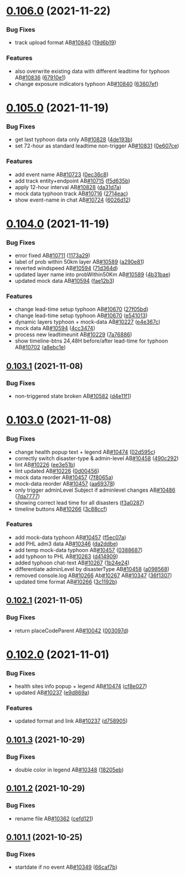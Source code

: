 # [0.106.0](https://github.com/rodekruis/IBF-system/compare/v0.105.0...v0.106.0) (2021-11-22)


### Bug Fixes

* track upload format AB[#10840](https://github.com/rodekruis/IBF-system/issues/10840) ([19d6b19](https://github.com/rodekruis/IBF-system/commit/19d6b19e7ad7834437a7af50768089b110181294))


### Features

* also overwrite existing data with different leadtime for typhoon AB[#10836](https://github.com/rodekruis/IBF-system/issues/10836) ([67910e1](https://github.com/rodekruis/IBF-system/commit/67910e1a66786697b4d6839ed1ed907522932fde))
* change exposure indicators typhoon AB[#10840](https://github.com/rodekruis/IBF-system/issues/10840) ([63607ef](https://github.com/rodekruis/IBF-system/commit/63607ef5b5356db95aa8ddce593cb04961b1c71e))



# [0.105.0](https://github.com/rodekruis/IBF-system/compare/v0.104.0...v0.105.0) (2021-11-19)


### Bug Fixes

* get last typhoon data only AB[#10828](https://github.com/rodekruis/IBF-system/issues/10828) ([4de193b](https://github.com/rodekruis/IBF-system/commit/4de193bf869258db7f32e5df8a5befb0142ac1e0))
* set 72-hour as standard leadtime non-trigger AB[#10831](https://github.com/rodekruis/IBF-system/issues/10831) ([0e607ce](https://github.com/rodekruis/IBF-system/commit/0e607cef4cd03a4dfb05b639fa5f0feafd1a3832))


### Features

* add event name AB[#10723](https://github.com/rodekruis/IBF-system/issues/10723) ([0ec36c8](https://github.com/rodekruis/IBF-system/commit/0ec36c8f4b28175e64b376aaab5340e0dd1624df))
* add track entity+endpoint AB[#10715](https://github.com/rodekruis/IBF-system/issues/10715) ([f5d635b](https://github.com/rodekruis/IBF-system/commit/f5d635ba629a981162504311fcdc4bc3d08e086f))
* apply 12-hour interval AB[#10828](https://github.com/rodekruis/IBF-system/issues/10828) ([da31d7a](https://github.com/rodekruis/IBF-system/commit/da31d7ad4571d56e26b1d818355cf5df5fb60b56))
* mock data typhoon track AB[#10716](https://github.com/rodekruis/IBF-system/issues/10716) ([2714eac](https://github.com/rodekruis/IBF-system/commit/2714eac0b9b3c6b80795bfe0782748eceb739480))
* show event-name in chat AB[#10724](https://github.com/rodekruis/IBF-system/issues/10724) ([6026d12](https://github.com/rodekruis/IBF-system/commit/6026d1243c7bbdc7ca6fa4c21220e5fa7c64a626))



# [0.104.0](https://github.com/rodekruis/IBF-system/compare/v0.103.1...v0.104.0) (2021-11-19)


### Bug Fixes

* error fixed AB[#10711](https://github.com/rodekruis/IBF-system/issues/10711) ([1173a29](https://github.com/rodekruis/IBF-system/commit/1173a29cd255a84e401e0db8cad9659a3516f632))
* label of prob within 50km layer AB[#10589](https://github.com/rodekruis/IBF-system/issues/10589) ([a290e81](https://github.com/rodekruis/IBF-system/commit/a290e8193ee66d3c7a1b37ea369f12d0513c826a))
* reverted windspeed AB[#10594](https://github.com/rodekruis/IBF-system/issues/10594) ([71d364d](https://github.com/rodekruis/IBF-system/commit/71d364da94deb22c284491f5c269d24e493223d4))
* updated layer name into probWithin50Km AB[#10589](https://github.com/rodekruis/IBF-system/issues/10589) ([4b31bae](https://github.com/rodekruis/IBF-system/commit/4b31baece71949e67651d466cac9fabf4440440e))
* updated mock data AB[#10594](https://github.com/rodekruis/IBF-system/issues/10594) ([fae12b3](https://github.com/rodekruis/IBF-system/commit/fae12b37efba81829b76acc60225163e5762d100))


### Features

* change lead-time setup typhoon AB[#10670](https://github.com/rodekruis/IBF-system/issues/10670) ([27f05bd](https://github.com/rodekruis/IBF-system/commit/27f05bdb0f18d1937a2c99fae7fd262e393cd600))
* change lead-time setup typhoon AB[#10670](https://github.com/rodekruis/IBF-system/issues/10670) ([e541013](https://github.com/rodekruis/IBF-system/commit/e541013bf444dea86a5b15f9ef1151c054db8241))
* dynamic layers typhoon + mock-data AB[#10227](https://github.com/rodekruis/IBF-system/issues/10227) ([e4e367c](https://github.com/rodekruis/IBF-system/commit/e4e367ca9f19d9479a766a0e1ac40abd3a64ef39))
* mock data AB[#10594](https://github.com/rodekruis/IBF-system/issues/10594) ([4cc3474](https://github.com/rodekruis/IBF-system/commit/4cc3474ea525302cb60d990a59df54d62042965a))
* process new leadtimeunit AB[#10229](https://github.com/rodekruis/IBF-system/issues/10229) ([7a76886](https://github.com/rodekruis/IBF-system/commit/7a76886a88e7dc97f01d07fd371dedc2b150f332))
* show timeline-btns 24,48H before/after lead-time for typhoon AB[#10702](https://github.com/rodekruis/IBF-system/issues/10702) ([a8ebc1e](https://github.com/rodekruis/IBF-system/commit/a8ebc1e24a9eb4247b716109d26be81c4aa631e9))



## [0.103.1](https://github.com/rodekruis/IBF-system/compare/v0.103.0...v0.103.1) (2021-11-08)


### Bug Fixes

* non-triggered state broken AB[#10582](https://github.com/rodekruis/IBF-system/issues/10582) ([d4e11f1](https://github.com/rodekruis/IBF-system/commit/d4e11f13a3e2a4353cf3ec32d61837052937e138))



# [0.103.0](https://github.com/rodekruis/IBF-system/compare/v0.102.1...v0.103.0) (2021-11-08)


### Bug Fixes

* change health popup text + legend AB[#10474](https://github.com/rodekruis/IBF-system/issues/10474) ([02d595c](https://github.com/rodekruis/IBF-system/commit/02d595cdd47336079fdb6d4971b842a11fd1653a))
* correctly switch disaster-type & admin-level AB[#10458](https://github.com/rodekruis/IBF-system/issues/10458) ([490c292](https://github.com/rodekruis/IBF-system/commit/490c29245703cd703f29597b212b502e1fea4052))
* lint AB[#10226](https://github.com/rodekruis/IBF-system/issues/10226) ([ee3e51b](https://github.com/rodekruis/IBF-system/commit/ee3e51b93dc5f90b6f79f4c743090aa201366504))
* lint updated  AB[#10226](https://github.com/rodekruis/IBF-system/issues/10226) ([0d00456](https://github.com/rodekruis/IBF-system/commit/0d0045640d6c495bf8be859c9ac363c57322b156))
* mock data reorder AB[#10457](https://github.com/rodekruis/IBF-system/issues/10457) ([7f8065a](https://github.com/rodekruis/IBF-system/commit/7f8065a2d0b10bc9093eefaf422ae3eb655263cb))
* mock-data reorder AB[#10457](https://github.com/rodekruis/IBF-system/issues/10457) ([aa69378](https://github.com/rodekruis/IBF-system/commit/aa693788ae45665662d881c7d9df8e2f2b5bbfd6))
* only trigger adminLevel Subject if adminlevel changes AB[#10486](https://github.com/rodekruis/IBF-system/issues/10486) ([7da7777](https://github.com/rodekruis/IBF-system/commit/7da777761ee31a027a2d0c2e31ab3618e2b1c01a))
* showing correct lead time for all disasters ([f3a0287](https://github.com/rodekruis/IBF-system/commit/f3a028799926ecb3b91599d37282b1e625fffa62))
* timeline buttons AB[#10266](https://github.com/rodekruis/IBF-system/issues/10266) ([3c88ccf](https://github.com/rodekruis/IBF-system/commit/3c88ccf5eec54a7aa2366c635729c0a12246c998))


### Features

* add mock-data typhoon AB[#10457](https://github.com/rodekruis/IBF-system/issues/10457) ([f5ec07a](https://github.com/rodekruis/IBF-system/commit/f5ec07a790ec9265c8257303c971a11dddb5ec10))
* add PHL adm3 data AB[#10346](https://github.com/rodekruis/IBF-system/issues/10346) ([da2ddbe](https://github.com/rodekruis/IBF-system/commit/da2ddbe6afdbd16e9fa6a9462d9ce18b4babaceb))
* add temp mock-data typhoon AB[#10457](https://github.com/rodekruis/IBF-system/issues/10457) ([0388687](https://github.com/rodekruis/IBF-system/commit/03886874891ab8ffa18fc09c14e844700db853da))
* add typhoon to PHL AB[#10263](https://github.com/rodekruis/IBF-system/issues/10263) ([d414909](https://github.com/rodekruis/IBF-system/commit/d414909222040b4a7940932b4fd2949bb7730da0))
* added typhoon chat-text AB[#10267](https://github.com/rodekruis/IBF-system/issues/10267) ([1b24e24](https://github.com/rodekruis/IBF-system/commit/1b24e24a2453dff4028732c0ba6472947f106cf7))
* differentiate adminLevel by disasterType AB[#10458](https://github.com/rodekruis/IBF-system/issues/10458) ([a098568](https://github.com/rodekruis/IBF-system/commit/a098568a09f4e407a7aff66f24bfcd772b4dc436))
* removed console.log AB[#10266](https://github.com/rodekruis/IBF-system/issues/10266) Ab[#10267](https://github.com/rodekruis/IBF-system/issues/10267) AB[#10347](https://github.com/rodekruis/IBF-system/issues/10347) ([36f1307](https://github.com/rodekruis/IBF-system/commit/36f1307fdc9f397b9ea032dbdb35857bf678a59c))
* updated time format AB[#10266](https://github.com/rodekruis/IBF-system/issues/10266) ([3c1192b](https://github.com/rodekruis/IBF-system/commit/3c1192bf7691d9290c889633dd922dc37ae95d7e))



## [0.102.1](https://github.com/rodekruis/IBF-system/compare/v0.102.0...v0.102.1) (2021-11-05)


### Bug Fixes

* return placeCodeParent AB[#10042](https://github.com/rodekruis/IBF-system/issues/10042) ([003097d](https://github.com/rodekruis/IBF-system/commit/003097d56588ba91117b45c86aa03b3224620f5b))



# [0.102.0](https://github.com/rodekruis/IBF-system/compare/v0.101.3...v0.102.0) (2021-11-01)


### Bug Fixes

* health sites info popup + legend AB[#10474](https://github.com/rodekruis/IBF-system/issues/10474) ([cf8e027](https://github.com/rodekruis/IBF-system/commit/cf8e0278a36a9545c5222280ff0d6382ce1cfee3))
* updated AB[#10237](https://github.com/rodekruis/IBF-system/issues/10237) ([e9d869a](https://github.com/rodekruis/IBF-system/commit/e9d869ae78d03f37d2850d514d69d944e625b58f))


### Features

* updated format and link AB[#10237](https://github.com/rodekruis/IBF-system/issues/10237) ([d758905](https://github.com/rodekruis/IBF-system/commit/d758905808e83a2b6f5fc678968862ee4d8f2331))



## [0.101.3](https://github.com/rodekruis/IBF-system/compare/v0.101.2...v0.101.3) (2021-10-29)


### Bug Fixes

* double color in legend AB[#10348](https://github.com/rodekruis/IBF-system/issues/10348) ([18205eb](https://github.com/rodekruis/IBF-system/commit/18205eb0f597bdc5b139d57095c0149f6d82faa1))



## [0.101.2](https://github.com/rodekruis/IBF-system/compare/v0.101.1...v0.101.2) (2021-10-29)


### Bug Fixes

* rename file AB[#10362](https://github.com/rodekruis/IBF-system/issues/10362) ([cefd121](https://github.com/rodekruis/IBF-system/commit/cefd121f1355a89840f81835c6b24b011e9138de))



## [0.101.1](https://github.com/rodekruis/IBF-system/compare/v0.101.0...v0.101.1) (2021-10-25)


### Bug Fixes

* startdate if no event AB[#10349](https://github.com/rodekruis/IBF-system/issues/10349) ([66caf7b](https://github.com/rodekruis/IBF-system/commit/66caf7b40c2b688b04b051d8fdd1d7291b624495))




